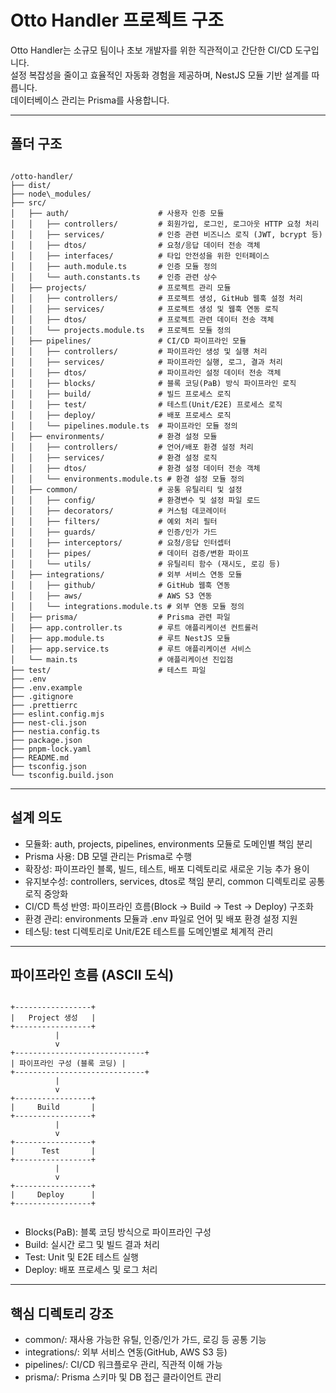 
# Otto Handler 프로젝트 구조

Otto Handler는 소규모 팀이나 초보 개발자를 위한 직관적이고 간단한 CI/CD 도구입니다.  
설정 복잡성을 줄이고 효율적인 자동화 경험을 제공하며, NestJS 모듈 기반 설계를 따릅니다.  
데이터베이스 관리는 Prisma를 사용합니다.

---

## 폴더 구조

```

/otto-handler/
├── dist/
├── node\_modules/
├── src/
│   ├── auth/                    # 사용자 인증 모듈
│   │   ├── controllers/         # 회원가입, 로그인, 로그아웃 HTTP 요청 처리
│   │   ├── services/            # 인증 관련 비즈니스 로직 (JWT, bcrypt 등)
│   │   ├── dtos/                # 요청/응답 데이터 전송 객체
│   │   ├── interfaces/          # 타입 안전성을 위한 인터페이스
│   │   ├── auth.module.ts       # 인증 모듈 정의
│   │   └── auth.constants.ts    # 인증 관련 상수
│   ├── projects/                # 프로젝트 관리 모듈
│   │   ├── controllers/         # 프로젝트 생성, GitHub 웹훅 설정 처리
│   │   ├── services/            # 프로젝트 생성 및 웹훅 연동 로직
│   │   ├── dtos/                # 프로젝트 관련 데이터 전송 객체
│   │   └── projects.module.ts   # 프로젝트 모듈 정의
│   ├── pipelines/               # CI/CD 파이프라인 모듈
│   │   ├── controllers/         # 파이프라인 생성 및 실행 처리
│   │   ├── services/            # 파이프라인 실행, 로그, 결과 처리
│   │   ├── dtos/                # 파이프라인 설정 데이터 전송 객체
│   │   ├── blocks/              # 블록 코딩(PaB) 방식 파이프라인 로직
│   │   ├── build/               # 빌드 프로세스 로직
│   │   ├── test/                # 테스트(Unit/E2E) 프로세스 로직
│   │   ├── deploy/              # 배포 프로세스 로직
│   │   └── pipelines.module.ts  # 파이프라인 모듈 정의
│   ├── environments/            # 환경 설정 모듈
│   │   ├── controllers/         # 언어/배포 환경 설정 처리
│   │   ├── services/            # 환경 설정 로직
│   │   ├── dtos/                # 환경 설정 데이터 전송 객체
│   │   └── environments.module.ts # 환경 설정 모듈 정의
│   ├── common/                  # 공통 유틸리티 및 설정
│   │   ├── config/              # 환경변수 및 설정 파일 로드
│   │   ├── decorators/          # 커스텀 데코레이터
│   │   ├── filters/             # 예외 처리 필터
│   │   ├── guards/              # 인증/인가 가드
│   │   ├── interceptors/        # 요청/응답 인터셉터
│   │   ├── pipes/               # 데이터 검증/변환 파이프
│   │   └── utils/               # 유틸리티 함수 (재시도, 로깅 등)
│   ├── integrations/            # 외부 서비스 연동 모듈
│   │   ├── github/              # GitHub 웹훅 연동
│   │   ├── aws/                 # AWS S3 연동
│   │   └── integrations.module.ts # 외부 연동 모듈 정의
│   ├── prisma/                  # Prisma 관련 파일
│   ├── app.controller.ts        # 루트 애플리케이션 컨트롤러
│   ├── app.module.ts            # 루트 NestJS 모듈
│   ├── app.service.ts           # 루트 애플리케이션 서비스
│   └── main.ts                  # 애플리케이션 진입점
├── test/                        # 테스트 파일
├── .env
├── .env.example
├── .gitignore
├── .prettierrc
├── eslint.config.mjs
├── nest-cli.json
├── nestia.config.ts
├── package.json
├── pnpm-lock.yaml
├── README.md
├── tsconfig.json
└── tsconfig.build.json

```

---

## 설계 의도

- 모듈화: auth, projects, pipelines, environments 모듈로 도메인별 책임 분리
- Prisma 사용: DB 모델 관리는 Prisma로 수행
- 확장성: 파이프라인 블록, 빌드, 테스트, 배포 디렉토리로 새로운 기능 추가 용이
- 유지보수성: controllers, services, dtos로 책임 분리, common 디렉토리로 공통 로직 중앙화
- CI/CD 특성 반영: 파이프라인 흐름(Block → Build → Test → Deploy) 구조화
- 환경 관리: environments 모듈과 .env 파일로 언어 및 배포 환경 설정 지원
- 테스팅: test 디렉토리로 Unit/E2E 테스트를 도메인별로 체계적 관리

---

## 파이프라인 흐름 (ASCII 도식)

```

+-----------------+
|   Project 생성   |
+-----------------+
          |
          v
+-----------------------------+
| 파이프라인 구성 (블록 코딩) |
+-----------------------------+
          |
          v
+-----------------+
|     Build       |
+-----------------+
          |
          v
+-----------------+
|      Test       |
+-----------------+
          |
          v
+-----------------+
|     Deploy      |
+-----------------+


```

- Blocks(PaB): 블록 코딩 방식으로 파이프라인 구성  
- Build: 실시간 로그 및 빌드 결과 처리  
- Test: Unit 및 E2E 테스트 실행  
- Deploy: 배포 프로세스 및 로그 처리  

---

## 핵심 디렉토리 강조

- common/: 재사용 가능한 유틸, 인증/인가 가드, 로깅 등 공통 기능
- integrations/: 외부 서비스 연동(GitHub, AWS S3 등)
- pipelines/: CI/CD 워크플로우 관리, 직관적 이해 가능
- prisma/: Prisma 스키마 및 DB 접근 클라이언트 관리
```
